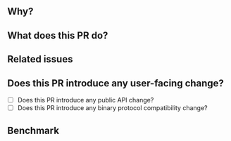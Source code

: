 <!--
**Thanks for contributing to Fory.**

**If this is your first time opening a PR on fory, you can refer to [CONTRIBUTING.md](https://github.com/apache/fory/blob/main/CONTRIBUTING.md).**

Contribution Checklist

    - The **Apache Fory™** community has requirements on the naming of pr titles. You can also find instructions in [CONTRIBUTING.md](https://github.com/apache/fory/blob/main/CONTRIBUTING.md).

    - Fory has a strong focus on performance. If the PR you submit will have an impact on performance, please benchmark it first and provide the benchmark result here.
-->

## Why?

<!-- Describe the purpose of this PR. -->

## What does this PR do?

<!-- Describe the details of this PR. -->

## Related issues

<!--
Is there any related issue? If this PR closes them you say say fix/closes:

- #xxxx0
- #xxxx1
- Fixes #xxxx2
-->

## Does this PR introduce any user-facing change?

<!--
If any user-facing interface changes, please [open an issue](https://github.com/apache/fory/issues/new/choose) describing the need to do so and update the document if necessary.

Delete section if not applicable.
-->

- [ ] Does this PR introduce any public API change?
- [ ] Does this PR introduce any binary protocol compatibility change?

## Benchmark

<!--
When the PR has an impact on performance (if you don't know whether the PR will have an impact on performance, you can submit the PR first, and if it will have impact on performance, the code reviewer will explain it), be sure to attach a benchmark data here.

Delete section if not applicable.
-->
